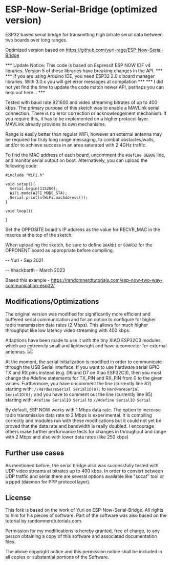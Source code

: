 # ESP-Now-Serial-Bridge (optimized version)

ESP32 based serial bridge for transmitting high bitrate serial data between two boards over long ranges.

Optimized version based on https://github.com/yuri-rage/ESP-Now-Serial-Bridge

*** Update Notice: This code is based on Espressif ESP NOW IDF v4 libraries. Version 5 of these libraries have breaking changes in the API. ***
*** If you are using Arduino IDE, you need ESP32 2.0.x board manager libraries. With 3.0.x you will get error messages at compilation ***
*** I did not yet find the time to update the code match newer API, perhaps you can help out here... ***

Tested with baud rate 921600 and video streaming bitrates of up to 400 kbps.
The primary purpose of this sketch was to enable a MAVLink serial connection.
There is no error correction or acknowledgement mechanism. If you require this, it has to be implemented on a higher protocol layer. MAVLink already provides its own mechanisms.

Range is easily better than regular WiFi, however an external antenna may be required for truly long range messaging, to combat obstacles/walls, and/or to achieve success in an area saturated with 2.4GHz traffic.

To find the MAC address of each board, uncomment the `#define DEBUG` line, and monitor serial output on boot. 
Alternatively, you can upload the following code:
```
#include "WiFi.h"
 
void setup(){
  Serial.begin(115200);
  WiFi.mode(WIFI_MODE_STA);
  Serial.println(WiFi.macAddress());
}
 
void loop(){

}
```

Set the OPPOSITE board's IP address as the value for RECVR_MAC in the macros at the top of the sketch.

When uploading the sketch, be sure to define `BOARD1` or `BOARD2` for the OPPONENT board
as appropriate before compiling.

-- Yuri - Sep 2021

-- hhackbarth - March 2023

Based this example - https://randomnerdtutorials.com/esp-now-two-way-communication-esp32/

## Modifications/Optimizations

The original version was modified for significantly more efficient and buffered serial communication
and for an option to configure for higher radio transmission data rates (2 Mbps).
This allows for much higher throughput like low latency video streaming with 400 kbps.

Adaptions have been made to use it with the tiny XIAO ESP32C3 modules, which are extremely small
and lightweight and have a connector for external antennas.
<img src="https://live.staticflickr.com/65535/52613792130_c31a772c7c_b.jpg">

At the moment, the serial initialization is modified in order to communicate through the USB Serial interface. If you want to use hardware serial GPIO TX and RX pins instead (e.g. D6 and D7 on Xiao ESP32C3), then you must change the #define statements for TX_PIN and RX_PIN from 0 to the given values. Furthermore, you have uncomment the line (currently line 82) starting with:
`//HardwareSerial SerialIO(0);` to `HardwareSerial SerialIO(0);`
and you have to comment out the line (currently line 85) starting with:
`#define SerialIO Serial` to `//#define SerialIO Serial`

By default, ESP NOW works with 1 Mbps data rate.
The option to increase radio transmission data rate to 2 Mbps is experimental.
It is compiling correctly and modules run with these modifications but it could
not yet be proved that the data rate and bandwidth is really doubled.
I encourage others make further performance tests for changes in throughput and range
with 2 Mbps and also with lower data rates (like 250 kbps)

## Further use cases

As mentioned before, the serial bridge also was successfully tested with UDP video
streams at bitrates up to 400 kbps. In order to convert between UDP traffic and serial
there are several options available like "socat" tool or a pppd (daemon for PPP protocol layer).

## License

This fork is based on the work of Yuri on ESP-Now-Serial-Bridge. All rights to him for his pieces of software. Part of the software was also based on the tutorial by randomnerdtutorials.com.

Permission for my modifications is hereby granted, free of charge, to any person obtaining a copy of this software and associated documentation files.

The above copyright notice and this permission notice shall be included in all copies or substantial portions of the Software.
